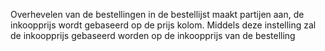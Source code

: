 Overhevelen van de bestellingen in de bestellijst maakt partijen aan, de inkoopprijs wordt gebaseerd op de prijs kolom. Middels deze instelling zal de inkoopprijs gebaseerd worden op de inkoopprijs van de bestelling